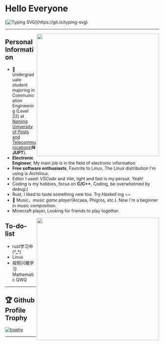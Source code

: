 # Hello Everyone

[![Typing SVG](https://readme-typing-svg.herokuapp.com?font=Fira+Code&pause=1000&random=false&width=450&lines=Welcome+to+feipiao%E2%80%99s+github+homepage.)](https://git.io/typing-svg)

---
<a href="#">
        <img align="right" src='https://github-readme-stats.vercel.app/api/top-langs?username=feipiao594&layout=compact' width="400px" />
</a>


## Personal Information
- 🔭 Undergraduate student majoring in Communication Engineering (Level 22) at [Nanjing University of Posts and Telecommunications](https://www.njupt.edu.cn/)(**NJUPT**).
- **Electronic Engineer**, My main job is in the field of electronic information
- **Free software enthusiasts**, Favorite to Linux, The Linux distribution I'm using is *Archlinux*.
- Editor I used: *VSCode* and *Vim*, light and fast is my persuit. Yeah!
- Coding is my hobbies, focus on **C/C++**, Coding, be overwhelmed by *debug*:(
- Rust, I liked to taste something new too. Try *Haskell* ing ~~
- 🎵 Music，*music game player*(Arcaea, Phigros, etc.). Now I'm a beginner in music composition.
- Minecraft player, Looking for friends to play together.

<a href="#">
        <img align="right" src='https://github-readme-stats.vercel.app/api?username=feipiao594&show_icons=true' width="400px" />
</a>

## To-do-list
- rust学习中(**^_^**)
- Linux
- 按照兴趣学习Mathematic QWQ

---
## 🏆 Github Profile Trophy

[![trophy](https://github-profile-trophy.vercel.app/?username=ryo-ma)](https://github.com/ryo-ma/github-profile-trophy)

---
